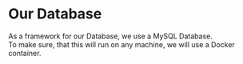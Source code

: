 # Our Database

As a framework for our Database, we use a MySQL Database.\
To make sure, that this will run on any machine, we will use a Docker container.